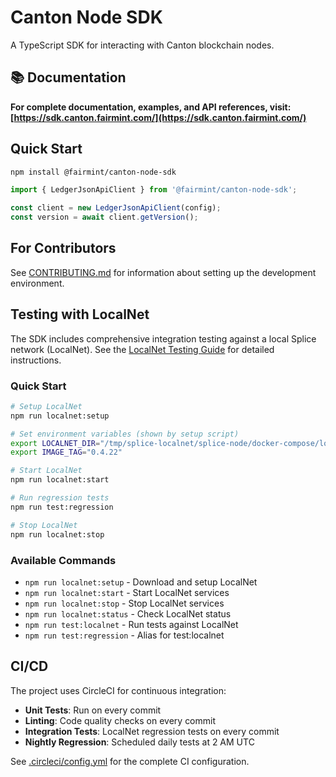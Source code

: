 # Canton Node SDK

A TypeScript SDK for interacting with Canton blockchain nodes.

## 📚 Documentation

**For complete documentation, examples, and API references, visit:**
**[https://sdk.canton.fairmint.com/](https://sdk.canton.fairmint.com/)**

## Quick Start

```bash
npm install @fairmint/canton-node-sdk
```

```typescript
import { LedgerJsonApiClient } from '@fairmint/canton-node-sdk';

const client = new LedgerJsonApiClient(config);
const version = await client.getVersion();
```

## For Contributors

See [CONTRIBUTING.md](./CONTRIBUTING.md) for information about setting up the development
environment.

## Testing with LocalNet

The SDK includes comprehensive integration testing against a local Splice network (LocalNet). See
the [LocalNet Testing Guide](./docs/LOCALNET_TESTING.md) for detailed instructions.

### Quick Start

```bash
# Setup LocalNet
npm run localnet:setup

# Set environment variables (shown by setup script)
export LOCALNET_DIR="/tmp/splice-localnet/splice-node/docker-compose/localnet"
export IMAGE_TAG="0.4.22"

# Start LocalNet
npm run localnet:start

# Run regression tests
npm run test:regression

# Stop LocalNet
npm run localnet:stop
```

### Available Commands

- `npm run localnet:setup` - Download and setup LocalNet
- `npm run localnet:start` - Start LocalNet services
- `npm run localnet:stop` - Stop LocalNet services
- `npm run localnet:status` - Check LocalNet status
- `npm run test:localnet` - Run tests against LocalNet
- `npm run test:regression` - Alias for test:localnet

## CI/CD

The project uses CircleCI for continuous integration:

- **Unit Tests**: Run on every commit
- **Linting**: Code quality checks on every commit
- **Integration Tests**: LocalNet regression tests on every commit
- **Nightly Regression**: Scheduled daily tests at 2 AM UTC

See [.circleci/config.yml](./.circleci/config.yml) for the complete CI configuration.
